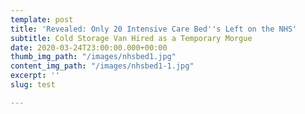 ```yaml
---
template: post
title: 'Revealed: Only 20 Intensive Care Bed''s Left on the NHS'
subtitle: Cold Storage Van Hired as a Temporary Morgue
date: 2020-03-24T23:00:00.000+00:00
thumb_img_path: "/images/nhsbed1.jpg"
content_img_path: "/images/nhsbed1-1.jpg"
excerpt: ''
slug: test

---
```

